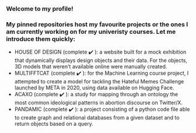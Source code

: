 ### Welcome to my profile!

### My pinned repositories host my favourite projects or the ones I am currently working on for my univeristy courses. Let me introduce them quickly:

 - HOUSE OF DESIGN (complete :heavy_check_mark: ): a website built for a mock exhibition that dynamically displays design objects and their data. For the objects, 3D models that weren't available online were manually created.
 - MULTIFFTCAT (complete ✔️ ): for the Machine Learning course project, I attempted to create a model for tackling the Hateful Memes Challenge launched by META in 2020, using data available on Hugging Face.
 - ACAXO (complete :heavy_check_mark: ): a study for mapping through an ontology the most common ideological patterns in abortion discourse on Twitter/X.
 - PANDAMIC (complete :heavy_check_mark: ): a project consisting of a python code file able to create graph and relational databases from a given dataset and to return objects based on a query.
